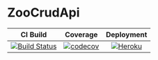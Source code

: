 # ZooCrudApi

| CI Build           | Coverage           | Deployment           |
|:-------------:|:-------------:|:-------------:|
[![Build Status](https://travis-ci.org/capybaracreations/ZooCrudApi.svg?branch=master)](https://travis-ci.org/capybaracreations/ZooCrudApi) | [![codecov](https://codecov.io/gh/capybaracreations/ZooCrudApi/branch/master/graph/badge.svg)](https://codecov.io/gh/capybaracreations/ZooCrudApi/branch/master) | [![Heroku](http://heroku-badge.herokuapp.com/?app=zoo-crud-api&style=flat&svg=1)](https://zoo-crud-api.herokuapp.com/) | 
